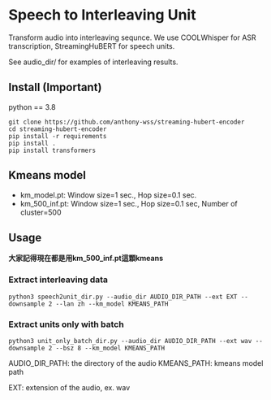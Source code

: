 # Speech to Interleaving Unit
Transform audio into interleaving sequnce. 
We use COOLWhisper for ASR transcription, StreamingHuBERT for speech units. 

See audio_dir/ for examples of interleaving results.
## Install (Important)
python == 3.8
```
git clone https://github.com/anthony-wss/streaming-hubert-encoder
cd streaming-hubert-encoder
pip install -r requirements
pip install .
pip install transformers
```
## Kmeans model 
- km_model.pt: Window size=1 sec., Hop size=0.1 sec.
- km_500_inf.pt: Window size=1 sec., Hop size=0.1 sec, Number of cluster=500

## Usage 
**大家記得現在都是用km_500_inf.pt這顆kmeans**
### Extract interleaving data
```
python3 speech2unit_dir.py --audio_dir AUDIO_DIR_PATH --ext EXT --downsample 2 --lan zh --km_model KMEANS_PATH
``` 
### Extract units only with batch
```
python3 unit_only_batch_dir.py --audio_dir AUDIO_DIR_PATH --ext wav --downsample 2 --bsz 8 --km_model KMEANS_PATH
```
AUDIO_DIR_PATH: the directory of the audio 
KMEANS_PATH: kmeans model path

EXT: extension of the audio, ex. wav